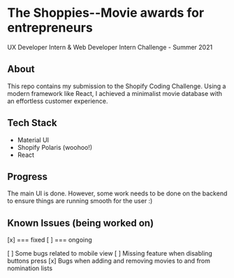 # The Shoppies--Movie awards for entrepreneurs
 UX Developer Intern & Web Developer Intern Challenge - Summer 2021

## About

This repo contains my submission to the Shopify Coding Challenge. Using a modern framework like React, I achieved a minimalist movie database with an effortless customer experience. 

## Tech Stack 

- Material UI 
- Shopify Polaris (woohoo!) 
- React

## Progress

The main UI is done. However, some work needs to be done on the backend to ensure things are running smooth for the user :) 


## Known Issues (being worked on) 

[x] === fixed
[ ] === ongoing 

[ ] Some bugs related to mobile view
[ ] Missing feature when disabling buttons press
[x] Bugs when adding and removing movies to and from nomination lists 
